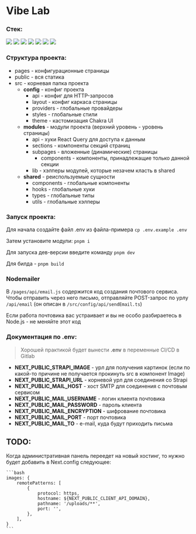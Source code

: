 # Vibe Lab

### Стек:

![](https://img.shields.io/badge/pnpm-8.6-green)
![](https://img.shields.io/badge/next-13.4.9-yellowgreen)
![](https://img.shields.io/badge/react-18.2.0-red)
![](https://img.shields.io/badge/node-18-yellowgreen)
![](https://img.shields.io/badge/chakra-2.7.1-green)
![](https://img.shields.io/badge/typescript-4.9.5-green)
![](https://img.shields.io/badge/react--query-4.29.19-green)

### Структура проекта:

- pages - конфигурационные страницы
- public - вся статика
- src - корневая папка проекта
  - **config** - конфиг проекта
    - api - конфиг для HTTP-запросов
    - layout - конфиг каркаса страницы
    - providers - глобальные провайдеры
    - styles - глобальные стили
    - theme - кастомизация Chakra UI
  - **modules** - модули проекта (верхний уровень - уровень страницы)
    - api - хуки React Query для доступа к данным
    - sections - компоненты секций страниц
    - subpages - вложенные (динамические) страницы
      - components - компоненты, принадлежащие только данной секции
    - lib - хэлперы модулей, которые незачем класть в shared
  - **shared** - реиспользуемые сущности
    - components - глобальные компоненты
    - hooks - глобальные хуки
    - types - глобальные типы
    - utils - глобальные хэлперы

### Запуск проекта:

Для начала создайте файл .env из файла-примера
`cp .env.example .env`

Затем установите модули: `pnpm i`

Для запуска дев-версии введите команду `pnpm dev`

Для билда - `pnpm build`

### Nodemailer

В `/pages/api/email.js` содержится код создания почтового сервиса. Чтобы отправить через него письмо, отправляйте POST-запрос по урлу `/api/email` (он описан в `/src/config/api/sendEmail.ts`)

Если работа почтовика вас устраивает и вы не особо разбираетесь в Node.js - не меняйте этот код

### Документация по .env:

> Хорошей практикой будет вынести **.env** в переменные CI/CD в Gitlab

- **NEXT_PUBLIC_STRAPI_IMAGE** - урл для получения картинок (если по какой-то причине не получается прокинуть src в компонент Image)
- **NEXT_PUBLIC_STRAPI_URL** - корневой урл для соединения со Strapi
- **NEXT_PUBLIC_MAIL_HOST** - хост SMTP для соединения с почтовым сервисом
- **NEXT_PUBLIC_MAIL_USERNAME** - логин клиента почтовика
- **NEXT_PUBLIC_MAIL_PASSWORD** - пароль клиента
- **NEXT_PUBLIC_MAIL_ENCRYPTION** - шифрование почтовика
- **NEXT_PUBLIC_MAIL_PORT** - порт почтовика
- **NEXT_PUBLIC_MAIL_TO** - e-mail, куда будут приходить письма

## TODO:

Когда административная панель переедет на новый хостинг, то нужно будет добавить в Next.config следующее:

    ```bash
    images: {
    	remotePatterns: [
    		{
    			protocol: https,
    			hostname: ${NEXT_PUBLIC_CLIENT_API_DOMAIN},
    			pathname: '/uploads/**',
    			port: '',
    		},
    	],
    }
    ```
